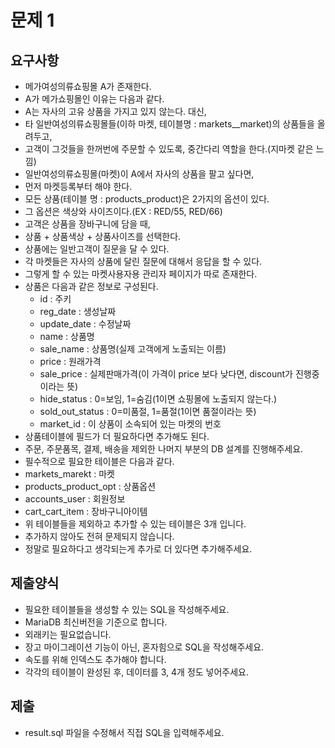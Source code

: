 # 문제 1

## 요구사항
- 메가여성의류쇼핑몰 A가 존재한다.
- A가 메가쇼핑몰인 이유는 다음과 같다.
- A는 자사의 고유 상품을 가지고 있지 않는다. 대신,
- 타 일반여성의류쇼핑몰들(이하 마켓, 테이블명 : markets__market)의 상품들을 올려두고,
- 고객이 그것들을 한꺼번에 주문할 수 있도록, 중간다리 역할을 한다.(지마켓 같은 느낌)
- 일반여성의류쇼핑몰(마켓)이 A에서 자사의 상품을 팔고 싶다면,
- 먼저 마켓등록부터 해야 한다.
- 모든 상품(테이블 명 : products_product)은 2가지의 옵션이 있다.
- 그 옵션은 색상와 사이즈이다.(EX : RED/55, RED/66)
- 고객은 상품을 장바구니에 담을 때,
- 상품 + 상품색상 + 상품사이즈를 선택한다.
- 상품에는 일반고객이 질문을 달 수 있다.
- 각 마켓들은 자사의 상품에 달린 질문에 대해서 응답을 할 수 있다.
- 그렇게 할 수 있는 마켓사용자용 관리자 페이지가 따로 존재한다. 
- 상품은 다음과 같은 정보로 구성된다.
  - id : 주키
  - reg_date : 생성날짜
  - update_date : 수정날짜
  - name : 상품명
  - sale_name : 상품명(실제 고객에게 노출되는 이름)
  - price : 원래가격
  - sale_price : 실제판매가격(이 가격이 price 보다 낮다면, discount가 진행중이라는 뜻)
  - hide_status : 0=보임, 1=숨김(1이면 쇼핑몰에 노출되지 않는다.)
  - sold_out_status : 0=미품절, 1=품절(1이면 품절이라는 뜻)
  - market_id : 이 상품이 소속되어 있는 마켓의 번호
- 상품테이블에 필드가 더 필요하다면 추가해도 된다.
- 주문, 주문품목, 결제, 배송을 제외한 나머지 부분의 DB 설계를 진행해주세요.
- 필수적으로 필요한 테이블은 다음과 같다.
- markets_marekt : 마켓
- products_product_opt : 상품옵션
- accounts_user : 회원정보
- cart_cart_item : 장바구니아이템
- 위 테이블들을 제외하고 추가할 수 있는 테이블은 3개 입니다.
- 추가하지 않아도 전혀 문제되지 않습니다.
- 정말로 필요하다고 생각되는게 추가로 더 있다면 추가해주세요.

## 제출양식
- 필요한 테이블들을 생성할 수 있는 SQL을 작성해주세요.
- MariaDB 최신버전을 기준으로 합니다.
- 외래키는 필요없습니다.
- 장고 마이그레이션 기능이 아닌, 혼자힘으로 SQL을 작성해주세요.
- 속도를 위해 인덱스도 추가해야 합니다.
- 각각의 테이블이 완성된 후, 데이터를 3, 4개 정도 넣어주세요.

## 제출
- result.sql 파일을 수정해서 직접 SQL을 입력해주세요.
